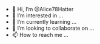 - 👋 Hi, I’m @Alice78Hatter
- 👀 I’m interested in ...
- 🌱 I’m currently learning ...
- 💞️ I’m looking to collaborate on ...
- 📫 How to reach me ...

<!---
Alice78Hatter/Alice78Hatter is a ✨ special ✨ repository because its `README.md` (this file) appears on your GitHub profile.
You can click the Preview link to take a look at your changes.
--->
